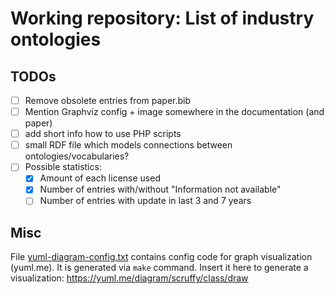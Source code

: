 # Working repository: List of industry ontologies

## TODOs

* [ ] Remove obsolete entries from paper.bib
* [ ] Mention Graphviz config + image somewhere in the documentation (and paper)
* [ ] add short info how to use PHP scripts
* [ ] small RDF file which models connections between ontologies/vocabularies?
* [ ] Possible statistics:
  * [x] Amount of each license used
  * [x] Number of entries with/without "Information not available"
  * [ ] Number of entries with update in last 3 and 7 years

## Misc

File [yuml-diagram-config.txt](./yuml-diagram-config.txt) contains config code for graph visualization (yuml.me).
It is generated via `make` command.
Insert it here to generate a visualization: https://yuml.me/diagram/scruffy/class/draw
